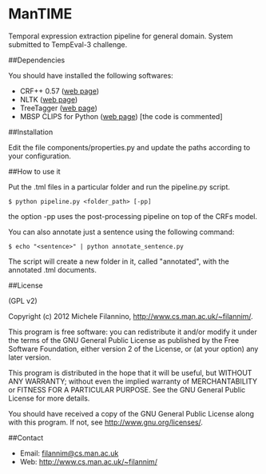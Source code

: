 ManTIME
=======

Temporal expression extraction pipeline for general domain. System submitted to TempEval-3 challenge.

##Dependencies

You should have installed the following softwares:

* CRF++ 0.57 ([web page](http://crfpp.googlecode.com/svn/trunk/doc/index.html))
* NLTK ([web page](http://nltk.org/))
* TreeTagger ([web page](http://www.ims.uni-stuttgart.de/projekte/corplex/TreeTagger/))
* MBSP CLIPS for Python ([web page](http://www.clips.ua.ac.be/software/mbsp-for-python)) [the code is commented]

##Installation

Edit the file components/properties.py and update the paths according to your configuration.

##How to use it

Put the .tml files in a particular folder and run the pipeline.py script.

    $ python pipeline.py <folder_path> [-pp]

the option -pp uses the post-processing pipeline on top of the CRFs model.

You can also annotate just a sentence using the following command:

    $ echo "<sentence>" | python annotate_sentence.py


The script will create a new folder in it, called "annotated", with the annotated .tml documents.

##License

(GPL v2)

Copyright (c) 2012 Michele Filannino, <http://www.cs.man.ac.uk/~filannim/>.

This program is free software: you can redistribute it and/or modify
it under the terms of the GNU General Public License as published by
the Free Software Foundation, either version 2 of the License, or
(at your option) any later version.

This program is distributed in the hope that it will be useful,
but WITHOUT ANY WARRANTY; without even the implied warranty of
MERCHANTABILITY or FITNESS FOR A PARTICULAR PURPOSE.  See the
GNU General Public License for more details.

You should have received a copy of the GNU General Public License
along with this program.  If not, see <http://www.gnu.org/licenses/>.

##Contact
- Email: filannim@cs.man.ac.uk
- Web: http://www.cs.man.ac.uk/~filannim/
